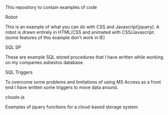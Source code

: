 This repository to contain examples of code

Robot

This is an example of what you can do with CSS and Javascript(jquery). A robot is drawn entirely in HTML/CSS and animated with CSS/Javascript. (some features of this example don't work in IE)

SQL SP

These are example SQL stored procedures that I have written while working on my companies asbestos database.

SQL Triggers

To overcome some problems and limitations of using MS Access as a front end I have written some triggers to move data around.

clouds-js

Examples of jquery functions for a cloud-based storage system
